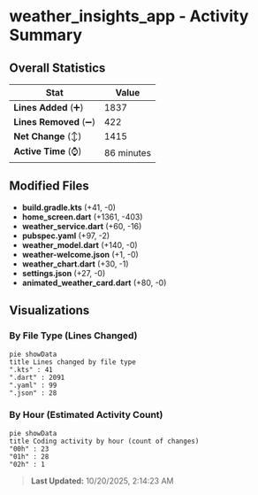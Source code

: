 # weather_insights_app - Activity Summary 

## Overall Statistics

| Stat                   | Value                                                             |
| ---------------------- | ----------------------------------------------------------------- |
| **Lines Added** (➕)   | 1837                                          |
| **Lines Removed** (➖) | 422                                        |
| **Net Change** (↕)    | 1415                |
| **Active Time** (⌚)   | 86 minutes |


## Modified Files
- **build.gradle.kts** (+41, -0)
- **home_screen.dart** (+1361, -403)
- **weather_service.dart** (+60, -16)
- **pubspec.yaml** (+97, -2)
- **weather_model.dart** (+140, -0)
- **weather-welcome.json** (+1, -0)
- **weather_chart.dart** (+30, -1)
- **settings.json** (+27, -0)
- **animated_weather_card.dart** (+80, -0)

## Visualizations

### By File Type (Lines Changed)

```mermaid
pie showData
title Lines changed by file type
".kts" : 41
".dart" : 2091
".yaml" : 99
".json" : 28
```

### By Hour (Estimated Activity Count)

```mermaid
pie showData
title Coding activity by hour (count of changes)
"00h" : 23
"01h" : 28
"02h" : 1
```


> **Last Updated:** 10/20/2025, 2:14:23 AM
